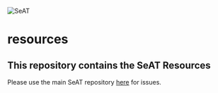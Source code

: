 ![SeAT](http://i.imgur.com/aPPOxSK.png)
# resources

## This repository contains the SeAT Resources
Please use the main SeAT repository [here](https://github.com/eveseat/seat) for issues.
